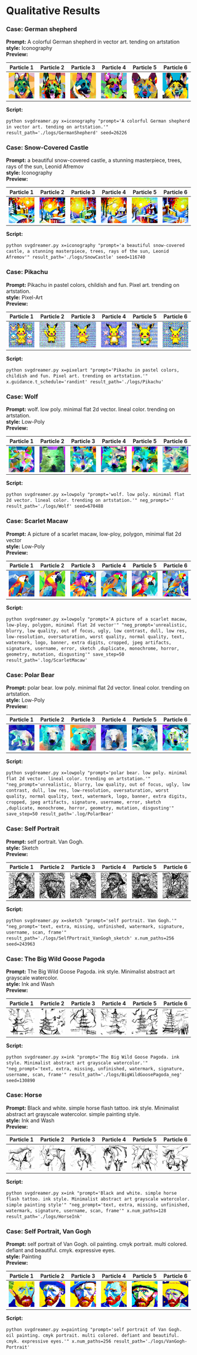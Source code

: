 # Qualitative Results

### Case: German shepherd

**Prompt:** A colorful German shepherd in vector art. tending on artstation <br/>
**style:** Iconography <br/>
**Preview:**

|                           Particle 1                           |                           Particle 2                           |                           Particle 3                           |                          Particle 4                          |                           Particle 5                           |                           Particle 6                           |
|:--------------------------------------------------------------:|:--------------------------------------------------------------:|:--------------------------------------------------------------:|:------------------------------------------------------------:|:--------------------------------------------------------------:|:--------------------------------------------------------------:|
| <img src="./assets/Icon-GermanShepherd/finetune_final_p0.svg"> | <img src="./assets/Icon-GermanShepherd/finetune_final_p1.svg"> | <img src="./assets/Icon-GermanShepherd/finetune_final_p2.svg"> | <img src="assets/Icon-GermanShepherd/finetune_final_p3.svg"> | <img src="./assets/Icon-GermanShepherd/finetune_final_p4.svg"> | <img src="./assets/Icon-GermanShepherd/finetune_final_p5.svg"> |

**Script:**

```shell
python svgdreamer.py x=iconography "prompt='A colorful German shepherd in vector art. tending on artstation.'" result_path='./logs/GermanShepherd' seed=26226
```

### Case: Snow-Covered Castle

**Prompt:** a beautiful snow-covered castle, a stunning masterpiece, trees, rays of the sun, Leonid Afremov <br/>
**style:** Iconography <br/>
**Preview:**

|                         Particle 1                         |                         Particle 2                         |                         Particle 3                         |                        Particle 4                        |                         Particle 5                         |                         Particle 6                         |
|:----------------------------------------------------------:|:----------------------------------------------------------:|:----------------------------------------------------------:|:--------------------------------------------------------:|:----------------------------------------------------------:|:----------------------------------------------------------:|
| <img src="./assets/Icon-SnowCastle/finetune_final_p0.svg"> | <img src="./assets/Icon-SnowCastle/finetune_final_p1.svg"> | <img src="./assets/Icon-SnowCastle/finetune_final_p2.svg"> | <img src="assets/Icon-SnowCastle/finetune_final_p3.svg"> | <img src="./assets/Icon-SnowCastle/finetune_final_p4.svg"> | <img src="./assets/Icon-SnowCastle/finetune_final_p5.svg"> |

**Script:**

```shell
python svgdreamer.py x=iconography "prompt='a beautiful snow-covered castle, a stunning masterpiece, trees, rays of the sun, Leonid Afremov'" result_path='./logs/SnowCastle' seed=116740
```

### Case: Pikachu

**Prompt:** Pikachu in pastel colors, childish and fun. Pixel art. trending on artstation. <br/>
**style:** Pixel-Art <br/>
**Preview:**

|                         Particle 1                          |                         Particle 2                          |                         Particle 3                          |                        Particle 4                         |                         Particle 5                          |                         Particle 6                          |
|:-----------------------------------------------------------:|:-----------------------------------------------------------:|:-----------------------------------------------------------:|:---------------------------------------------------------:|:-----------------------------------------------------------:|:-----------------------------------------------------------:|
| <img src="./assets/Pixelart-Pikachu/finetune_final_p0.svg"> | <img src="./assets/Pixelart-Pikachu/finetune_final_p1.svg"> | <img src="./assets/Pixelart-Pikachu/finetune_final_p2.svg"> | <img src="assets/Pixelart-Pikachu/finetune_final_p3.svg"> | <img src="./assets/Pixelart-Pikachu/finetune_final_p4.svg"> | <img src="./assets/Pixelart-Pikachu/finetune_final_p5.svg"> |

**Script:**

```shell
python svgdreamer.py x=pixelart "prompt='Pikachu in pastel colors, childish and fun. Pixel art. trending on artstation.'" x.guidance.t_schedule='randint' result_path='./logs/Pikachu'
```

### Case: Wolf

**Prompt:** wolf. low poly. minimal flat 2d vector. lineal color. trending on artstation. <br/>
**style:** Low-Poly <br/>
**Preview:**

|                       Particle 1                        |                       Particle 2                        |                       Particle 3                        |                      Particle 4                       |                       Particle 5                        |                       Particle 6                        |
|:-------------------------------------------------------:|:-------------------------------------------------------:|:-------------------------------------------------------:|:-----------------------------------------------------:|:-------------------------------------------------------:|:-------------------------------------------------------:|
| <img src="./assets/Lowploy-Wolf/finetune_final_p0.svg"> | <img src="./assets/Lowploy-Wolf/finetune_final_p1.svg"> | <img src="./assets/Lowploy-Wolf/finetune_final_p2.svg"> | <img src="assets/Lowploy-Wolf/finetune_final_p3.svg"> | <img src="./assets/Lowploy-Wolf/finetune_final_p4.svg"> | <img src="./assets/Lowploy-Wolf/finetune_final_p5.svg"> |

**Script:**

```shell
python svgdreamer.py x=lowpoly "prompt='wolf. low poly. minimal flat 2d vector. lineal color. trending on artstation.'" neg_prompt='' result_path='./logs/Wolf' seed=670488
```

### Case: Scarlet Macaw

**Prompt:** A picture of a scarlet macaw, low-ploy, polygon, minimal flat 2d vector <br/>
**style:** Low-Poly <br/>
**Preview:**

|                           Particle 1                            |                           Particle 2                            |                           Particle 3                            |                          Particle 4                           |                           Particle 5                            |                           Particle 6                            |
|:---------------------------------------------------------------:|:---------------------------------------------------------------:|:---------------------------------------------------------------:|:-------------------------------------------------------------:|:---------------------------------------------------------------:|:---------------------------------------------------------------:|
| <img src="./assets/Lowpoly-ScarletMacaw/finetune_final_p0.svg"> | <img src="./assets/Lowpoly-ScarletMacaw/finetune_final_p1.svg"> | <img src="./assets/Lowpoly-ScarletMacaw/finetune_final_p2.svg"> | <img src="assets/Lowpoly-ScarletMacaw/finetune_final_p3.svg"> | <img src="./assets/Lowpoly-ScarletMacaw/finetune_final_p4.svg"> | <img src="./assets/Lowpoly-ScarletMacaw/finetune_final_p5.svg"> |

**Script:**

```shell
python svgdreamer.py x=lowpoly "prompt='A picture of a scarlet macaw, low-ploy, polygon, minimal flat 2d vector'" "neg_prompt='unrealistic, blurry, low quality, out of focus, ugly, low contrast, dull, low res, low-resolution, oversaturation, worst quality, normal quality, text, watermark, logo, banner, extra digits, cropped, jpeg artifacts, signature, username, error, sketch ,duplicate, monochrome, horror, geometry, mutation, disgusting'" save_step=50 result_path='.log/ScarletMacaw'
```

### Case: Polar Bear

**Prompt:** polar bear. low poly. minimal flat 2d vector. lineal color. trending on artstation. <br/>
**style:** Low-Poly <br/>
**Preview:**

|                          Particle 1                          |                          Particle 2                          |                          Particle 3                          |                         Particle 4                         |                          Particle 5                          |                          Particle 6                          |
|:------------------------------------------------------------:|:------------------------------------------------------------:|:------------------------------------------------------------:|:----------------------------------------------------------:|:------------------------------------------------------------:|:------------------------------------------------------------:|
| <img src="./assets/Lowpoly-PolarBear/finetune_final_p0.svg"> | <img src="./assets/Lowpoly-PolarBear/finetune_final_p1.svg"> | <img src="./assets/Lowpoly-PolarBear/finetune_final_p2.svg"> | <img src="assets/Lowpoly-PolarBear/finetune_final_p3.svg"> | <img src="./assets/Lowpoly-PolarBear/finetune_final_p4.svg"> | <img src="./assets/Lowpoly-PolarBear/finetune_final_p5.svg"> |

**Script:**

```shell
python svgdreamer.py x=lowpoly "prompt='polar bear. low poly. minimal flat 2d vector. lineal color. trending on artstation.'" "neg_prompt='unrealistic, blurry, low quality, out of focus, ugly, low contrast, dull, low res, low-resolution, oversaturation, worst quality, normal quality, text, watermark, logo, banner, extra digits, cropped, jpeg artifacts, signature, username, error, sketch ,duplicate, monochrome, horror, geometry, mutation, disgusting'" save_step=50 result_path='.log/PolarBear'
```

### Case: Self Portrait

**Prompt:** self portrait. Van Gogh. <br/>
**style:** Sketch <br/>
**Preview:**

|                              Particle 1                               |                              Particle 2                               |                              Particle 3                               |                             Particle 4                              |                              Particle 5                               |                              Particle 6                               |
|:---------------------------------------------------------------------:|:---------------------------------------------------------------------:|:---------------------------------------------------------------------:|:-------------------------------------------------------------------:|:---------------------------------------------------------------------:|:---------------------------------------------------------------------:|
| <img src="./assets/Sketch-SelfPortraitVanGogh/finetune_final_p0.svg"> | <img src="./assets/Sketch-SelfPortraitVanGogh/finetune_final_p1.svg"> | <img src="./assets/Sketch-SelfPortraitVanGogh/finetune_final_p2.svg"> | <img src="assets/Sketch-SelfPortraitVanGogh/finetune_final_p3.svg"> | <img src="./assets/Sketch-SelfPortraitVanGogh/finetune_final_p4.svg"> | <img src="./assets/Sketch-SelfPortraitVanGogh/finetune_final_p5.svg"> |

**Script:**

```shell
python svgdreamer.py x=sketch "prompt='self portrait. Van Gogh.'" "neg_prompt='text, extra, missing, unfinished, watermark, signature, username, scan, frame'" result_path='./logs/SelfPortrait_VanGogh_sketch' x.num_paths=256 seed=243963
```

### Case: The Big Wild Goose Pagoda

**Prompt:** The Big Wild Goose Pagoda. ink style. Minimalist abstract art grayscale watercolor. <br/>
**style:** Ink and Wash <br/>
**Preview:**

|                             Particle 1                              |                             Particle 2                              |                             Particle 3                              |                            Particle 4                             |                             Particle 5                              |                             Particle 6                              |
|:-------------------------------------------------------------------:|:-------------------------------------------------------------------:|:-------------------------------------------------------------------:|:-----------------------------------------------------------------:|:-------------------------------------------------------------------:|:-------------------------------------------------------------------:|
| <img src="./assets/Ink-BigWildGoosePagoda-2/finetune_final_p0.svg"> | <img src="./assets/Ink-BigWildGoosePagoda-2/finetune_final_p1.svg"> | <img src="./assets/Ink-BigWildGoosePagoda-2/finetune_final_p2.svg"> | <img src="assets/Ink-BigWildGoosePagoda-2/finetune_final_p3.svg"> | <img src="./assets/Ink-BigWildGoosePagoda-2/finetune_final_p4.svg"> | <img src="./assets/Ink-BigWildGoosePagoda-2/finetune_final_p5.svg"> |

**Script:**

```shell
python svgdreamer.py x=ink "prompt='The Big Wild Goose Pagoda. ink style. Minimalist abstract art grayscale watercolor.'" "neg_prompt='text, extra, missing, unfinished, watermark, signature, username, scan, frame'" result_path='./logs/BigWildGoosePagoda_neg' seed=130890
```

### Case: Horse

**Prompt:** Black and white. simple horse flash tattoo. ink style. Minimalist abstract art grayscale watercolor. simple
painting style. <br/>
**style:** Ink and Wash <br/>
**Preview:**

|                      Particle 1                      |                      Particle 2                      |                      Particle 3                      |                     Particle 4                     |                      Particle 5                      |                      Particle 6                      |
|:----------------------------------------------------:|:----------------------------------------------------:|:----------------------------------------------------:|:--------------------------------------------------:|:----------------------------------------------------:|:----------------------------------------------------:|
| <img src="./assets/Ink-Horse/finetune_final_p0.svg"> | <img src="./assets/Ink-Horse/finetune_final_p1.svg"> | <img src="./assets/Ink-Horse/finetune_final_p2.svg"> | <img src="assets/Ink-Horse/finetune_final_p3.svg"> | <img src="./assets/Ink-Horse/finetune_final_p4.svg"> | <img src="./assets/Ink-Horse/finetune_final_p5.svg"> |

**Script:**

```shell
python svgdreamer.py x=ink "prompt='Black and white. simple horse flash tattoo. ink style. Minimalist abstract art grayscale watercolor. simple painting style'" "neg_prompt='text, extra, missing, unfinished, watermark, signature, username, scan, frame'" x.num_paths=128 result_path='./logs/HorseInk'
```

### Case: Self Portrait, Van Gogh

**Prompt:** self portrait of Van Gogh. oil painting. cmyk portrait. multi colored. defiant and beautiful. cmyk.
expressive eyes. <br/>
**style:** Painting <br/>
**Preview:**

|                            Particle 1                            |                            Particle 2                            |                            Particle 3                            |                           Particle 4                           |                            Particle 5                            |                            Particle 6                            |
|:----------------------------------------------------------------:|:----------------------------------------------------------------:|:----------------------------------------------------------------:|:--------------------------------------------------------------:|:----------------------------------------------------------------:|:----------------------------------------------------------------:|
| <img src="./assets/Painting-SelfPortrait/finetune_final_p0.svg"> | <img src="./assets/Painting-SelfPortrait/finetune_final_p1.svg"> | <img src="./assets/Painting-SelfPortrait/finetune_final_p2.svg"> | <img src="assets/Painting-SelfPortrait/finetune_final_p3.svg"> | <img src="./assets/Painting-SelfPortrait/finetune_final_p4.svg"> | <img src="./assets/Painting-SelfPortrait/finetune_final_p5.svg"> |

**Script:**

````shell
python svgdreamer.py x=painting "prompt='self portrait of Van Gogh. oil painting. cmyk portrait. multi colored. defiant and beautiful. cmyk. expressive eyes.'" x.num_paths=256 result_path='./logs/VanGogh-Portrait'
````